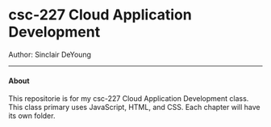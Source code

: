 # csc-227 Cloud Application Development
Author: Sinclair DeYoung

---

#### About
<p>
This repositorie is for my csc-227 Cloud Application Development class. This class primary uses JavaScript, HTML, and CSS.
Each chapter will have its own folder.
</p>
